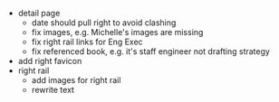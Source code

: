 
* detail page
    * date should pull right to avoid clashing
    * fix images, e.g. Michelle's images are missing
    * fix right rail links for Eng Exec
    * fix referenced book, e.g. it's staff engineer not drafting strategy
* add right favicon
* right rail
    * add images for right rail
    * rewrite text